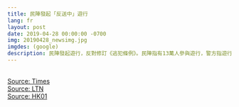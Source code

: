 ```yaml
---
title: 民陣發起「反送中」遊行
lang: fr
layout: post
date: 2019-04-28 00:00:00 -0700
img: 20190428_newsimg.jpg
imgdes: (google)
description: 民陣發起遊行，反對修訂《逃犯條例》。民陣指有13萬人參與遊行，警方指遊行人數高峰期有2.28萬人，是特首林鄭月娥上任後，人數創新高的遊行。
---
```


<br>[Source: Times](https://www.reuters.com/article/us-hongkong-politics-extradition/thousands-take-to-hong-kong-streets-to-protest-new-extradition-laws-idUSKCN1S405E)
<br>[Source: LTN](https://news.ltn.com.tw/news/world/breakingnews/2773172)
<br>[Source: HK01](https://www.hk01.com/%E6%94%BF%E6%83%85/322949/%E9%80%83%E7%8A%AF%E6%A2%9D%E4%BE%8B-%E6%B0%91%E9%99%A3-13%E8%90%AC%E4%BA%BA%E9%81%8A%E8%A1%8C-%E8%AD%A6%E6%96%B9-2-28%E8%90%AC%E4%BA%BA-%E5%89%B5%E6%9E%97%E9%84%AD%E4%B8%8A%E4%BB%BB%E6%96%B0%E9%AB%98)

